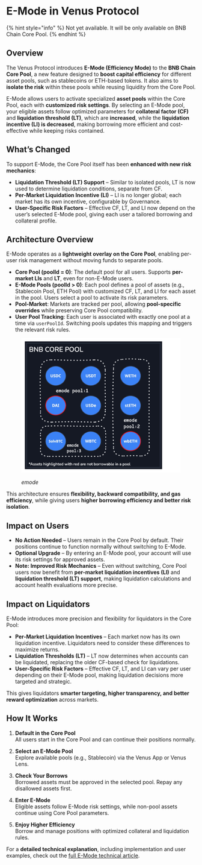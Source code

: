 # E-Mode in Venus Protocol

{% hint style="info" %}
Not yet available. It will be only available on BNB Chain Core Pool.
{% endhint %}

## Overview

The Venus Protocol introduces **E-Mode (Efficiency Mode)** to the **BNB Chain Core Pool**, a new feature designed to **boost capital efficiency** for different asset pools, such as stablecoins or ETH-based tokens. It also aims to **isolate the risk** within these pools while reusing liquidity from the Core Pool.

E-Mode allows users to activate specialized **asset pools** within the Core Pool, each with **customized risk settings**. By selecting an E-Mode pool, your eligible assets follow optimized parameters for **collateral factor (CF)** and **liquidation threshold (LT)**, which are **increased**, while the **liquidation incentive (LI) is decreased**, making borrowing more efficient and cost-effective while keeping risks contained.

## What’s Changed

To support E-Mode, the Core Pool itself has been **enhanced with new risk mechanics**:

* **Liquidation Threshold (LT) Support** – Similar to isolated pools, LT is now used to determine liquidation conditions, separate from CF.
* **Per-Market Liquidation Incentive (LI)** – LI is no longer global; each market has its own incentive, configurable by Governance.
* **User-Specific Risk Factors** – Effective CF, LT, and LI now depend on the user’s selected E-Mode pool, giving each user a tailored borrowing and collateral profile.

## Architecture Overview

E-Mode operates as a **lightweight overlay on the Core Pool**, enabling per-user risk management without moving funds to separate pools.

* **Core Pool (poolId = 0)**: The default pool for all users. Supports **per-market LIs** and **LT**, even for non-E-Mode users.
* **E-Mode Pools (poolId > 0)**: Each pool defines a pool of assets (e.g., Stablecoin Pool, ETH Pool) with customized CF, LT, and LI for each asset in the pool. Users select a pool to activate its risk parameters.
* **Pool-Market**: Markets are tracked per pool, allowing **pool-specific overrides** while preserving Core Pool compatibility.
* **User Pool Tracking**: Each user is associated with exactly one pool at a time via `userPoolId`. Switching pools updates this mapping and triggers the relevant risk rules.

<figure><img src="../.gitbook/assets/emode-img.png" alt=""><figcaption><p><em>emode</em></p></figcaption></figure>

This architecture ensures **flexibility, backward compatibility, and gas efficiency**, while giving users **higher borrowing efficiency and better risk isolation**.

## Impact on Users

* **No Action Needed** – Users remain in the Core Pool by default. Their positions continue to function normally without switching to E-Mode.
* **Optional Upgrade** – By entering an E-Mode pool, your account will use its risk settings for approved assets.
* **Note: Improved Risk Mechanics** – Even without switching, Core Pool users now benefit from **per-market liquidation incentives (LI)** and **liquidation threshold (LT) support**, making liquidation calculations and account health evaluations more precise.

## Impact on Liquidators

E-Mode introduces more precision and flexibility for liquidators in the Core Pool:

* **Per-Market Liquidation Incentives** – Each market now has its own liquidation incentive. Liquidators need to consider these differences to maximize returns.
* **Liquidation Thresholds (LT)** – LT now determines when accounts can be liquidated, replacing the older CF-based check for liquidations.
* **User-Specific Risk Factors** – Effective CF, LT, and LI can vary per user depending on their E-Mode pool, making liquidation decisions more targeted and strategic.

This gives liquidators **smarter targeting, higher transparency, and better reward optimization** across markets.

## How It Works

1. **Default in the Core Pool**  
   All users start in the Core Pool and can continue their positions normally.

2. **Select an E-Mode Pool**  
   Explore available pools (e.g., Stablecoin) via the Venus App or Venus Lens.

3. **Check Your Borrows**  
   Borrowed assets must be approved in the selected pool. Repay any disallowed assets first.

4. **Enter E-Mode**  
   Eligible assets follow E-Mode risk settings, while non-pool assets continue using Core Pool parameters.

5. **Enjoy Higher Efficiency**  
   Borrow and manage positions with optimized collateral and liquidation rules.

For a **detailed technical explanation**, including implementation and user examples, check out the [full E-Mode technical article](../technical-reference/reference-technical-articles/emode.md).
